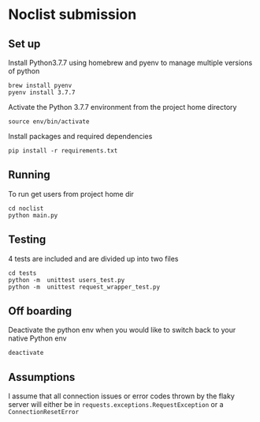 # Noclist submission

## Set up 
Install Python3.7.7 using homebrew and pyenv to manage multiple versions of python
    
    brew install pyenv
    pyenv install 3.7.7

Activate the Python 3.7.7 environment from the project home directory
    
    source env/bin/activate

Install packages and required dependencies
    
    pip install -r requirements.txt

## Running 
To run get users from project home dir
    
    cd noclist
    python main.py

## Testing
4 tests are included and are divided up into two files
    
    cd tests
    python -m  unittest users_test.py
    python -m  unittest request_wrapper_test.py

## Off boarding
Deactivate the python env when you would like to switch back to your native Python env
    
    deactivate

## Assumptions
I assume that all connection issues or error codes thrown by the flaky server will either be in `requests.exceptions.RequestException` or a `ConnectionResetError`


